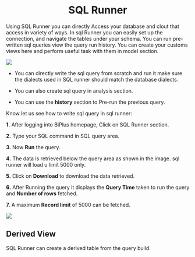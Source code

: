 
<center><h1>SQL Runner </h1></center>

Using SQL Runner you can directly Access your database and clout that access in variety of ways. In sql Runner you can easily set up the connection, and navigate the tables under your schema. You can run pre-written sql queries view the query run history. You can create your customs views here and perform useful task with them in model section.  

![
](https://raw.githubusercontent.com/sv18042016/fp1/532dd8b61e94d1e08fe0b89afa6a5961336e8ad2/images/sql_ru.png)

- You can directly write the sql query from scratch and run it make sure the dialects used in SQL runner should match the database dialects. 

- You can also create sql query in analysis section. 

- You can use the **history** section to Pre-run the previous query.

Know let us see how to write sql query in sql runner:

**1.** After logging into BiPlus homepage, Click on SQL Runner section.

**2.**  Type your SQL command in SQL query area.

**3.**  Now **Run** the query.

**4.** The data is retrieved below the query area as shown in the image. sql runner will load u limit 5000 only.

**5.** Click on **Download** to download the data retrieved.

**6.** After Running the query it displays the **Query Time** taken to run the query and **Number of rows** fetched.

**7.** A maximum **Record limit** of 5000 can be fetched.

![
](https://raw.githubusercontent.com/sv18042016/fp1/ce8e9fc79b080f9de55ebc3627f8c1f071efd6d5/images/sql_runner.png)

## Derived View

SQL Runner can create a derived table from the query build.
<!--stackedit_data:
eyJoaXN0b3J5IjpbNDkxNDYyMzUzLDc2Mzk4MDQyMiwxNTc1MD
M4MTkzLC0xNjQ0NTMwMTIzLDQ0MTMwNjcyMywtOTYzODYyOTE5
LC0yMzA5NzkwMzMsMTQ0ODc3OTU5NSwxMTIzODU3MDIxLDQwNj
cwNTUzMyw0MzE5OTYxNzYsLTE1MzEwOTgyMDEsLTQxMDAxNDc3
NywtMjAwNzc0NDA2MiwxMDgwNjQ4NTA1LDg1NDI0NjQyOCwtMT
Y0NjUxMTU3OCwtMjMxNjM3MTU5LDY2MjA0NzA4OCwtNTExNjI1
Mzg3XX0=
-->